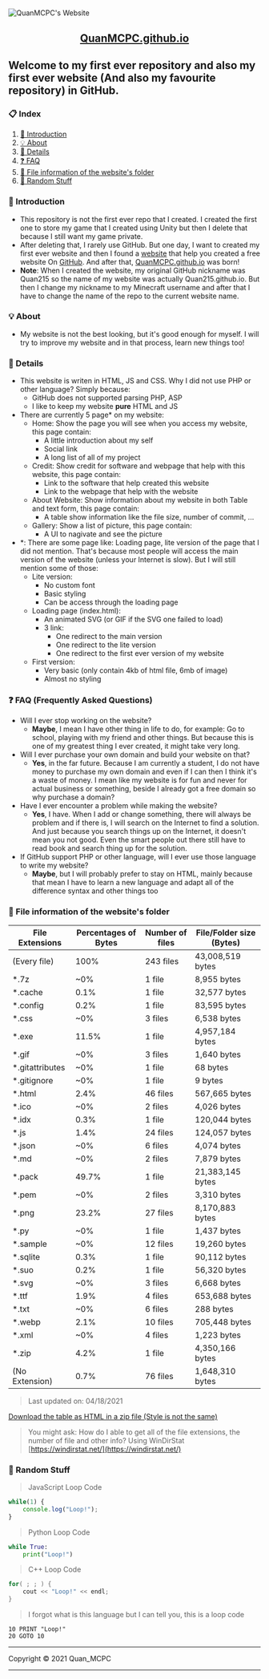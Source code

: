 <h1 style="text-align: center"></h1>

![QuanMCPC's Website](https://quanmcpc.github.io/website/image/social_preview_.png)

<p align="center">
    <a href="https://quanmcpc.github.io">
        <h2 align="center">QuanMCPC.github.io</h2>
    </a>
</p>

## Welcome to my first ever repository and also my first ever website (And also my favourite repository) in GitHub.
### 📋 Index
1. [📕 Introduction](#-introduction)
2. [💡 About](#-about)
3. [📖 Details](#-details)
4. [❓ FAQ](#-faq)
5. [📁 File information of the website's folder](#-file-information-of-the-website's-folder)
6. [👀 Random Stuff](#-random-stuff)
### 📕 Introduction
* This repository is not the first ever repo that I created. I created the first one to store my game that I created using Unity but then I delete that because I still want my game private.
* After deleting that, I rarely use GitHub. But one day, I want to created my first ever website and then I found a [website](https://medium.com/@svinkle/publish-and-share-your-own-website-for-free-with-github-2eff049a1cb5) that help you created a free website On [GitHub](https://github.com). And after that, [QuanMCPC.github.io](https://quanmcpc.github.io) was born!
* **Note**: When I created the website, my original GitHub nickname was Quan215 so the name of my website was actually Quan215.github.io. But then I change my nickname to my Minecraft username and after that I have to change the name of the repo to the current website name.
### 💡 About
- My website is not the best looking, but it's good enough for myself. I will try to improve my website and in that process, learn new things too!
### 📖 Details
- This website is writen in HTML, JS and CSS. Why I did not use PHP or other language? Simply because:
    - GitHub does not supported parsing PHP, ASP
    - I like to keep my website **pure** HTML and JS
- There are currently 5 page* on my website:
    - Home: Show the page you will see when you access my website, this page contain:
        - A little introduction about my self
        - Social link
        - A long list of all of my project
    - Credit: Show credit for software and webpage that help with this website, this page contain:
        - Link to the software that help created this website
        - Link to the webpage that help with the website
    - About Website: Show information about my website in both Table and text form, this page contain:
        - A table show information like the file size, number of commit, ...
    - Gallery: Show a list of picture, this page contain:
        - A UI to nagivate and see the picture
- *: There are some page like: Loading page, lite version of the page that I did not mention. That's because most people will access the main version of the website (unless your Internet is slow). But I will still mention some of those:
    - Lite version:
        - No custom font
        - Basic styling
        - Can be access through the loading page
    - Loading page (index.html):
        - An animated SVG (or GIF if the SVG one failed to load)
        - 3 link:
            - One redirect to the main version
            - One redirect to the lite version
            - One redirect to the first ever version of my website
    - First version:
        - Very basic (only contain 4kb of html file, 6mb of image)
        - Almost no styling
### ❓ FAQ (Frequently Asked Questions)
- Will I ever stop working on the website?
    - **Maybe**, I mean I have other thing in life to do, for example: Go to school, playing with my friend and other things. But because this is one of my greatest thing I ever created, it might take very long.
- Will I ever purchase your own domain and build your website on that?
    - **Yes**, in the far future. Because I am currently a student, I do not have money to purchase my own domain and even if I can then I think it's a waste of money. I mean like my website is for fun and never for actual business or something, beside I already got a free domain so why purchase a domain?
- Have I ever encounter a problem while making the website?
    - **Yes**, I have. When I add or change something, there will always be problem and if there is, I will search on the Internet to find a solution. And just because you search things up on the Internet, it doesn't mean you not good. Even the smart people out there still have to read book and search thing up for the solution.
- If GitHub support PHP or other language, will I ever use those language to write my website?
    - **Maybe**, but I will probably prefer to stay on HTML, mainly because that mean I have to learn a new language and adapt all of the difference syntax and other things too
### 📁 File information of the website's folder
File Extensions | Percentages of Bytes | Number of files | File/Folder size (Bytes)
----------------|--------------------- |-----------------|--------------------------
(Every file)    | 100%                 | 243 files       | 43,008,519 bytes
*.7z            | ~0%                  | 1 file          | 8,955 bytes
*.cache         | 0.1%                 | 1 file          | 32,577 bytes
*.config        | 0.2%                 | 1 file          | 83,595 bytes
*.css           | ~0%                  | 3 files         | 6,538 bytes
*.exe           | 11.5%                | 1 file          | 4,957,184 bytes
*.gif           | ~0%                  | 3 files         | 1,640 bytes
*.gitattributes | ~0%                  | 1 file          | 68 bytes
*.gitignore     | ~0%                  | 1 file          | 9 bytes
*.html          | 2.4%                 | 46 files        | 567,665 bytes
*.ico           | ~0%                  | 2 files         | 4,026 bytes
*.idx           | 0.3%                 | 1 file          | 120,044 bytes
*.js            | 1.4%                 | 24 files        | 124,057 bytes
*.json          | ~0%                  | 6 files         | 4,074 bytes
*.md            | ~0%                  | 2 files         | 7,879 bytes
*.pack          | 49.7%                | 1 file          | 21,383,145 bytes
*.pem           | ~0%                  | 2 files         | 3,310 bytes
*.png           | 23.2%                | 27 files        | 8,170,883 bytes
*.py            | ~0%                  | 1 file          | 1,437 bytes
*.sample        | ~0%                  | 12 files        | 19,260 bytes
*.sqlite        | 0.3%                 | 1 file          | 90,112 bytes
*.suo           | 0.2%                 | 1 file          | 56,320 bytes
*.svg           | ~0%                  | 3 files         | 6,668 bytes
*.ttf           | 1.9%                 | 4 files         | 653,688 bytes
*.txt           | ~0%                  | 6 files         | 288 bytes
*.webp          | 2.1%                 | 10 files        | 705,448 bytes
*.xml           | ~0%                  | 4 files         | 1,223 bytes
*.zip           | 4.2%                 | 1 file          | 4,350,166 bytes
(No Extension)  | 0.7%                 | 76 files        | 1,648,310 bytes
> Last updated on: 04/18/2021

[Download the table as HTML in a zip file (Style is not the same)](https://drive.google.com/u/0/uc?id=1nvijtp61EX7gtisnjHCAEBkfgQKs-zTh&export=download)
> You might ask: How do I able to get all of the file extensions, the number of file and other info?
> Using WinDirStat [https://windirstat.net/](https://windirstat.net/)
### 👀 Random Stuff
> JavaScript Loop Code
```JavaScript
while(1) {
    console.log("Loop!");
}
```
> Python Loop Code
```Python
while True:
    print("Loop!")
```
> C++ Loop Code
```c++
for( ; ; ) {
    cout << "Loop!" << endl;
}
```
> I forgot what is this language but I can tell you, this is a loop code
```basic
10 PRINT "Loop!"
20 GOTO 10
```
***
Copyright &copy; 2021 Quan_MCPC
***
